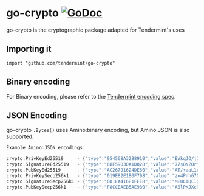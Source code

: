 # go-crypto [![GoDoc](https://godoc.org/github.com/tendermint/go-crypto?status.svg)](https://godoc.org/github.com/tendermint/go-crypto)

go-crypto is the cryptographic package adapted for Tendermint's uses

## Importing it
`import "github.com/tendermint/go-crypto"`

## Binary encoding

For Binary encoding, please refer to the [Tendermint encoding spec](https://github.com/tendermint/tendermint/blob/master/docs/spec/blockchain/encoding.md).

## JSON Encoding

go-crypto `.Bytes()` uses Amino:binary encoding, but Amino:JSON is also supported.

```go
Example Amino:JSON encodings:

crypto.PrivKeyEd25519     - {"type":"954568A3288910","value":"EVkqJO/jIXp3rkASXfh9YnyToYXRXhBr6g9cQVxPFnQBP/5povV4HTjvsy530kybxKHwEi85iU8YL0qQhSYVoQ=="}
crypto.SignatureEd25519   - {"type":"6BF5903DA1DB28","value":"77sQNZOrf7ltExpf7AV1WaYPCHbyRLgjBsoWVzcduuLk+jIGmYk+s5R6Emm29p12HeiNAuhUJgdFGmwkpeGJCA=="}
crypto.PubKeyEd25519      - {"type":"AC26791624DE60","value":"AT/+aaL1eB0477Mud9JMm8Sh8BIvOYlPGC9KkIUmFaE="}
crypto.PrivKeySecp256k1   - {"type":"019E82E1B0F798","value":"zx4Pnh67N+g2V+5vZbQzEyRerX9c4ccNZOVzM9RvJ0Y="}
crypto.SignatureSecp256k1 - {"type":"6D1EA416E1FEE8","value":"MEUCIQCIg5TqS1l7I+MKTrSPIuUN2+4m5tA29dcauqn3NhEJ2wIgICaZ+lgRc5aOTVahU/XoLopXKn8BZcl0bnuYWLvohR8="}
crypto.PubKeySecp256k1    - {"type":"F8CCEAEB5AE980","value":"A8lPKJXcNl5VHt1FK8a244K9EJuS4WX1hFBnwisi0IJx"}
```
